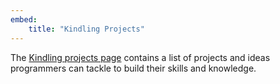 ```yaml
---
embed:
    title: "Kindling Projects"
---
```

The [Kindling projects page](https://nedbatchelder.com/text/kindling.html) contains a list of projects and ideas programmers can tackle to build their skills and knowledge.
